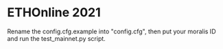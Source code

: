 # ETHOnline 2021

Rename the config.cfg.example into "config.cfg", then put your moralis ID and run the test_mainnet.py script.
